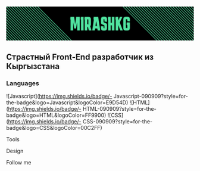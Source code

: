 ![Header](https://github.com/MirashKG/MirashKG/blob/main/assets/header.png)

## Страстный Front-End разработчик из Кыргызстана

### Languages

![Javascript](https://img.shields.io/badge/- Javascript-090909?style=for-the-badge&logo=Javascript&logoColor=E9D54D)
![HTML](https://img.shields.io/badge/- HTML-090909?style=for-the-badge&logo=HTML&logoColor=FF9900)
![CSS](https://img.shields.io/badge/- CSS-090909?style=for-the-badge&logo=CSS&logoColor=00C2FF)

Tools

Design

Follow me
